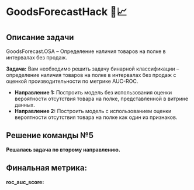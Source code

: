 # GoodsForecastHack 🛒📈
## Описание задачи
GoodsForecast.OSA – Определение наличия товаров на полке в интервалах без продаж.

<b>Задача:</b> Вам необходимо решить задачу бинарной классификации – определение наличия товаров на полке в интервалах без продаж с оценкой производительности по метрике AUC-ROC.
<ul>
<li><b>Направление 1:</b> Построить модель без использования оценки вероятности отсутствия товара на полке, представленной в витрине данных.</li>
<li><b>Направление 2:</b> Построить модель с использованием оценки вероятности отсутствия товара на полке как один из признаков.</li></ul>

## Решение команды №5
<b>Решалась задача по второму направлению.</b>
## Финальная метрика: 
<b>roc_auc_score: </b>
